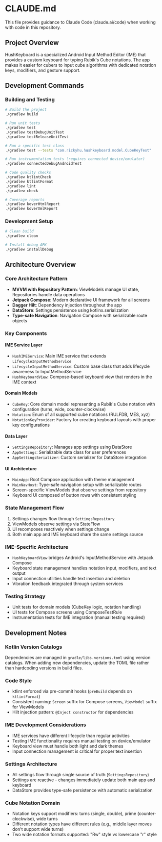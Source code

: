 # CLAUDE.md

This file provides guidance to Claude Code (claude.ai/code) when working with code in this repository.

## Project Overview

HushKeyboard is a specialized Android Input Method Editor (IME) that provides a custom keyboard for typing Rubik's Cube notations. The app makes it easier for cubers to input cube algorithms with dedicated notation keys, modifiers, and gesture support.

## Development Commands

### Building and Testing
```bash
# Build the project
./gradlew build

# Run unit tests
./gradlew test
./gradlew testDebugUnitTest
./gradlew testReleaseUnitTest

# Run a specific test class
./gradlew test --tests "com.rickyhu.hushkeyboard.model.CubeKeyTest"

# Run instrumentation tests (requires connected device/emulator)
./gradlew connectedDebugAndroidTest

# Code quality checks
./gradlew ktlintCheck
./gradlew ktlintFormat
./gradlew lint
./gradlew check

# Coverage reports
./gradlew koverHtmlReport
./gradlew koverXmlReport
```

### Development Setup
```bash
# Clean build
./gradlew clean

# Install debug APK
./gradlew installDebug
```

## Architecture Overview

### Core Architecture Pattern
- **MVVM with Repository Pattern**: ViewModels manage UI state, Repositories handle data operations
- **Jetpack Compose**: Modern declarative UI framework for all screens
- **Dagger Hilt**: Dependency injection throughout the app
- **DataStore**: Settings persistence using kotlinx.serialization
- **Type-safe Navigation**: Navigation Compose with serializable route objects

### Key Components

#### IME Service Layer
- `HushIMEService`: Main IME service that extends `LifecycleInputMethodService`
- `LifecycleInputMethodService`: Custom base class that adds lifecycle awareness to InputMethodService
- `HushKeyboardView`: Compose-based keyboard view that renders in the IME context

#### Domain Models
- `CubeKey`: Core domain model representing a Rubik's Cube notation with configuration (turns, wide, counter-clockwise)
- `Notation`: Enum of all supported cube notations (RULFDB, MES, xyz)
- `NotationKeyProvider`: Factory for creating keyboard layouts with proper key configurations

#### Data Layer
- `SettingsRepository`: Manages app settings using DataStore
- `AppSettings`: Serializable data class for user preferences
- `AppSettingsSerializer`: Custom serializer for DataStore integration

#### UI Architecture
- `MainApp`: Root Compose application with theme management
- `MainNavHost`: Type-safe navigation setup with serializable routes
- Screen-specific ViewModels that observe settings from repository
- Keyboard UI composed of button rows with consistent styling

### State Management Flow
1. Settings changes flow through `SettingsRepository`
2. ViewModels observe settings via StateFlow
3. UI recomposes reactively when settings change
4. Both main app and IME keyboard share the same settings source

### IME-Specific Architecture
- `HushKeyboardView` bridges Android's InputMethodService with Jetpack Compose
- Keyboard state management handles notation input, modifiers, and text output
- Input connection utilities handle text insertion and deletion
- Vibration feedback integrated through system services

### Testing Strategy
- Unit tests for domain models (CubeKey logic, notation handling)
- UI tests for Compose screens using ComposeTestRule
- Instrumentation tests for IME integration (manual testing required)

## Development Notes

### Kotlin Version Catalogs
Dependencies are managed in `gradle/libs.versions.toml` using version catalogs. When adding new dependencies, update the TOML file rather than hardcoding versions in build files.

### Code Style
- ktlint enforced via pre-commit hooks (`preBuild` depends on `ktlintFormat`)
- Consistent naming: `Screen` suffix for Compose screens, `ViewModel` suffix for ViewModels
- Hilt injection pattern: `@Inject constructor` for dependencies

### IME Development Considerations
- IME services have different lifecycle than regular activities
- Testing IME functionality requires manual testing on device/emulator
- Keyboard view must handle both light and dark themes
- Input connection management is critical for proper text insertion

### Settings Architecture
- All settings flow through single source of truth (`SettingsRepository`)
- Settings are reactive - changes immediately update both main app and keyboard
- DataStore provides type-safe persistence with automatic serialization

### Cube Notation Domain
- Notation keys support modifiers: turns (single, double), prime (counter-clockwise), wide turns
- Different notation types have different rules (e.g., middle layer moves don't support wide turns)
- Two wide notation formats supported: "Rw" style vs lowercase "r" style
